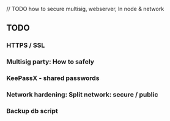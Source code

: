 // TODO how to secure multisig, webserver, ln node & network

## TODO
###  HTTPS / SSL
###  Multisig party: How to safely
### KeePassX - shared passwords
###
###  Network hardening: Split network: secure / public
###  Backup db script
